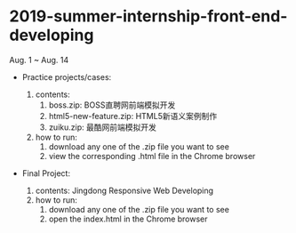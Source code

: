 # 2019-summer-internship-front-end-developing
Aug. 1 ~ Aug. 14

- Practice projects/cases:
    1. contents:
        1) boss.zip: BOSS直聘网前端模拟开发
        2) html5-new-feature.zip: HTML5新语义案例制作 
        3) zuiku.zip: 最酷网前端模拟开发
    2. how to run:
        1) download any one of the .zip file you want to see
        2) view the corresponding .html file in the Chrome browser
     
 - Final Project:
    1. contents:
        Jingdong Responsive Web Developing
    2. how to run:
        1) download any one of the .zip file you want to see
        2) open the index.html in the Chrome browser
